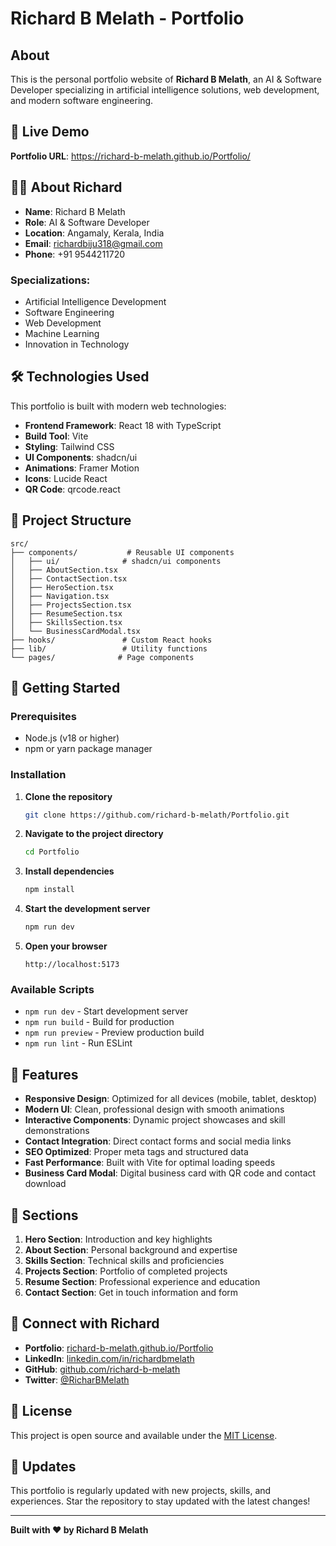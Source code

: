 # Richard B Melath - Portfolio

## About

This is the personal portfolio website of **Richard B Melath**, an AI & Software Developer specializing in artificial intelligence solutions, web development, and modern software engineering.

## 🚀 Live Demo

**Portfolio URL**: https://richard-b-melath.github.io/Portfolio/

## 👨‍💻 About Richard

- **Name**: Richard B Melath
- **Role**: AI & Software Developer
- **Location**: Angamaly, Kerala, India
- **Email**: richardbiju318@gmail.com
- **Phone**: +91 9544211720

### Specializations:
- Artificial Intelligence Development
- Software Engineering
- Web Development
- Machine Learning
- Innovation in Technology

## 🛠️ Technologies Used

This portfolio is built with modern web technologies:

- **Frontend Framework**: React 18 with TypeScript
- **Build Tool**: Vite
- **Styling**: Tailwind CSS
- **UI Components**: shadcn/ui
- **Animations**: Framer Motion
- **Icons**: Lucide React
- **QR Code**: qrcode.react

## 📁 Project Structure

```
src/
├── components/           # Reusable UI components
│   ├── ui/              # shadcn/ui components
│   ├── AboutSection.tsx
│   ├── ContactSection.tsx
│   ├── HeroSection.tsx
│   ├── Navigation.tsx
│   ├── ProjectsSection.tsx
│   ├── ResumeSection.tsx
│   ├── SkillsSection.tsx
│   └── BusinessCardModal.tsx
├── hooks/               # Custom React hooks
├── lib/                 # Utility functions
└── pages/              # Page components
```

## 🚀 Getting Started

### Prerequisites

- Node.js (v18 or higher)
- npm or yarn package manager

### Installation

1. **Clone the repository**
   ```bash
   git clone https://github.com/richard-b-melath/Portfolio.git
   ```

2. **Navigate to the project directory**
   ```bash
   cd Portfolio
   ```

3. **Install dependencies**
   ```bash
   npm install
   ```

4. **Start the development server**
   ```bash
   npm run dev
   ```

5. **Open your browser**
   ```
   http://localhost:5173
   ```

### Available Scripts

- `npm run dev` - Start development server
- `npm run build` - Build for production
- `npm run preview` - Preview production build
- `npm run lint` - Run ESLint

## 🌟 Features

- **Responsive Design**: Optimized for all devices (mobile, tablet, desktop)
- **Modern UI**: Clean, professional design with smooth animations
- **Interactive Components**: Dynamic project showcases and skill demonstrations
- **Contact Integration**: Direct contact forms and social media links
- **SEO Optimized**: Proper meta tags and structured data
- **Fast Performance**: Built with Vite for optimal loading speeds
- **Business Card Modal**: Digital business card with QR code and contact download

## 📄 Sections

1. **Hero Section**: Introduction and key highlights
2. **About Section**: Personal background and expertise
3. **Skills Section**: Technical skills and proficiencies
4. **Projects Section**: Portfolio of completed projects
5. **Resume Section**: Professional experience and education
6. **Contact Section**: Get in touch information and form

## 🤝 Connect with Richard

- **Portfolio**: [richard-b-melath.github.io/Portfolio](https://richard-b-melath.github.io/Portfolio/)
- **LinkedIn**: [linkedin.com/in/richardbmelath](https://www.linkedin.com/in/richardbmelath/)
- **GitHub**: [github.com/richard-b-melath](https://github.com/richard-b-melath)
- **Twitter**: [@RicharBMelath](https://x.com/RicharBMelath)

## 📝 License

This project is open source and available under the [MIT License](LICENSE).

## 🔄 Updates

This portfolio is regularly updated with new projects, skills, and experiences. Star the repository to stay updated with the latest changes!

---

**Built with ❤️ by Richard B Melath**
